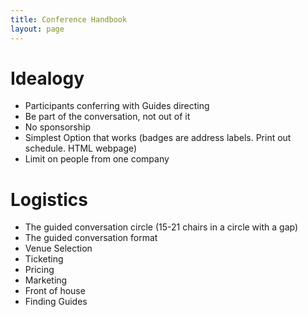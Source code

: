 ```yaml
---
title: Conference Handbook
layout: page
---
```


# Idealogy

* Participants conferring with Guides directing
* Be part of the conversation, not out of it
* No sponsorship
* Simplest Option that works (badges are address labels. Print out schedule. HTML webpage)
* Limit on people from one company

# Logistics

* The guided conversation circle (15-21 chairs in a circle with a gap)
* The guided conversation format
* Venue Selection
* Ticketing
* Pricing
* Marketing
* Front of house
* Finding Guides
